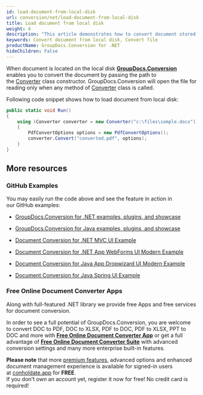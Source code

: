 ```yaml
---
id: load-document-from-local-disk
url: conversion/net/load-document-from-local-disk
title: Load document from local disk
weight: 4
description: "This article demonstrates how to convert document stored at local disk using GroupDocs.Conversion for .NET API."
keywords: Convert document from local disk, Convert file
productName: GroupDocs.Conversion for .NET
hideChildren: False
---
```

When document is located on the local disk [**GroupDocs.Conversion**](https://products.groupdocs.com/conversion/net) enables you to convert the document by passing the path to the [Converter](https://apireference.groupdocs.com/net/conversion/groupdocs.conversion/converter) class constructor. GroupDocs.Conversion will open the file for reading only when any method of [Converter](https://apireference.groupdocs.com/net/conversion/groupdocs.conversion/converter) class is called.

Following code snippet shows how to load document from local disk:

```csharp
public static void Run()
{
    using (Converter converter = new Converter("c:\files\sample.docx")) 
    {
        PdfConvertOptions options = new PdfConvertOptions();
        converter.Convert("converted.pdf", options);
    }
}
```

## More resources

### GitHub Examples

You may easily run the code above and see the feature in action in our GitHub examples:

*   [GroupDocs.Conversion for .NET examples, plugins, and showcase](https://github.com/groupdocs-conversion/GroupDocs.Conversion-for-.NET)
    
*   [GroupDocs.Conversion for Java examples, plugins, and showcase](https://github.com/groupdocs-conversion/GroupDocs.Conversion-for-Java)
    
*   [Document Conversion for .NET MVC UI Example](https://github.com/groupdocs-conversion/GroupDocs.Conversion-for-.NET-MVC) 
    
*   [Document Conversion for .NET App WebForms UI Modern Example](https://github.com/groupdocs-conversion/GroupDocs.Conversion-for-.NET-WebForms)
    
*   [Document Conversion for Java App Dropwizard UI Modern Example](https://github.com/groupdocs-conversion/GroupDocs.Conversion-for-Java-Dropwizard)
    
*   [Document Conversion for Java Spring UI Example](https://github.com/groupdocs-conversion/GroupDocs.Conversion-for-Java-Spring)
    

### Free Online Document Converter Apps

Along with full-featured .NET library we provide free Apps and free services for document conversion.

In order to see a full potential of GroupDocs.Conversion, you are welcome to convert DOC to PDF, DOC to XLSX, PDF to DOC, PDF to XLSX, PPT to DOC and more with **[Free Online Document Converter App](https://products.groupdocs.app/conversion)** or get a full advantage of **[Free Online Document Converter Suite](https://conholdate.app/features/document-converter-online)** with advanced conversion settings and many more enterprise built-in features.

**Please note** that more [premium features](https://conholdate.app/features), advanced options and enhanced document management experience is available for signed-in users at [conholdate.app](https://conholdate.app/) for **FREE**.  
If you don't own an account yet, register it now for free! No credit card is required!
